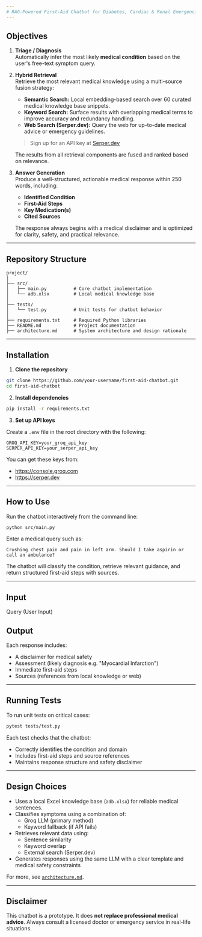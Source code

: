 ```yaml
---
# RAG-Powered First-Aid Chatbot for Diabetes, Cardiac & Renal Emergencies
---
```


## Objectives

1. **Triage / Diagnosis**  
   Automatically infer the most likely **medical condition** based on the user's free-text symptom query.
2. **Hybrid Retrieval**  
   Retrieve the most relevant medical knowledge using a multi-source fusion strategy:
   - **Semantic Search:** Local embedding-based search over 60 curated medical knowledge base snippets.
   - **Keyword Search:** Surface results with overlapping medical terms to improve accuracy and redundancy handling.
   - **Web Search (Serper.dev):** Query the web for up-to-date medical advice or emergency guidelines.

   > Sign up for an API key at [Serper.dev](https://serper.dev)

   The results from all retrieval components are fused and ranked based on relevance.

3. **Answer Generation**  
   Produce a well-structured, actionable medical response within 250 words, including:
   - **Identified Condition**  
   - **First-Aid Steps** 
   - **Key Medication(s)**  
   - **Cited Sources** 

   The response always begins with a medical disclaimer and is optimized for clarity, safety, and practical relevance.

---

## Repository Structure

```
project/
│
├── src/
│   ├── main.py          # Core chatbot implementation
│   └── adb.xlsx         # Local medical knowledge base
│
├── tests/
│   └── test.py          # Unit tests for chatbot behavior
│
├── requirements.txt     # Required Python libraries
├── README.md            # Project documentation
├── architecture.md      # System architecture and design rationale
```

---

## Installation

1. **Clone the repository**

```bash
git clone https://github.com/your-username/first-aid-chatbot.git
cd first-aid-chatbot
```

2. **Install dependencies**

```bash
pip install -r requirements.txt
```

3. **Set up API keys**

Create a `.env` file in the root directory with the following:

```
GROQ_API_KEY=your_groq_api_key
SERPER_API_KEY=your_serper_api_key
```

You can get these keys from:
- https://console.groq.com
- https://serper.dev

---

## How to Use

Run the chatbot interactively from the command line:

```bash
python src/main.py
```

Enter a medical query such as:

```
Crushing chest pain and pain in left arm. Should I take aspirin or call an ambulance?
```

The chatbot will classify the condition, retrieve relevant guidance, and return structured first-aid steps with sources.

---

## Input
Query (User Input)

## Output

Each response includes:
- A disclaimer for medical safety
- Assessment (likely diagnosis e.g. "Myocardial Infarction")
- Immediate first-aid steps
- Sources (references from local knowledge or web)


---

## Running Tests

To run unit tests on critical cases:

```bash
pytest tests/test.py
```

Each test checks that the chatbot:
- Correctly identifies the condition and domain
- Includes first-aid steps and source references
- Maintains response structure and safety disclaimer

---

## Design Choices

- Uses a local Excel knowledge base (`adb.xlsx`) for reliable medical sentences.
- Classifies symptoms using a combination of:
  - Groq LLM (primary method)
  - Keyword fallback (if API fails)
- Retrieves relevant data using:
  - Sentence similarity
  - Keyword overlap
  - External search (Serper.dev)
- Generates responses using the same LLM with a clear template and medical safety constraints

For more, see [`architecture.md`](architecture.md).

---

## Disclaimer

This chatbot is a prototype. It does **not replace professional medical advice**. Always consult a licensed doctor or emergency service in real-life situations.
